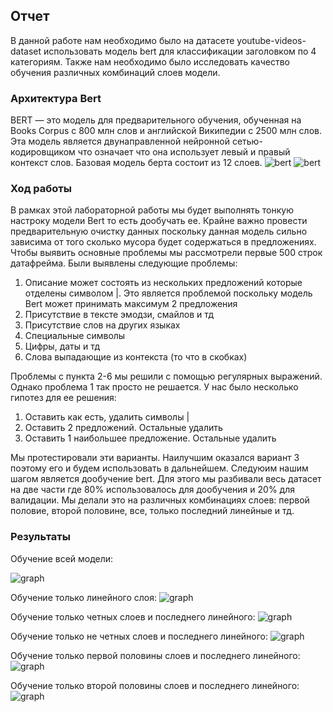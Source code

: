 ## Отчет
В данной работе нам необходимо было на датасете youtube-videos-dataset использовать модель bert для классификации заголовком по 4 категориям. Также нам необходимо было исследовать качество обучения различных комбинаций слоев модели.
### Архитектура Bert
BERT — это модель для предварительного обучения, обученная на Books Corpus с 800 млн слов и английской Википедии с 2500 млн слов. Эта модель является двунаправленной нейронной сетью-кодировщиком что означает что она использует левый и правый контекст слов. Базовая модель берта состоит из 12 слоев.
![bert](https://user-images.githubusercontent.com/58116790/209441945-493c2f8c-e357-4983-9ee0-01af3cd25b1a.png)
![bert](https://user-images.githubusercontent.com/58116790/209441763-ade1dda7-3225-4cef-b947-659ed38cfd92.png)

### Ход работы
В рамках этой лабораторной работы мы будет выполнять тонкую настроку модели Bert то есть дообучать ее. Крайне важно провести предварительную очистку данных поскольку данная модель сильно зависима от того сколько мусора будет содержаться в предложениях. Чтобы выявить основные проблемы мы рассмотрели первые 500 строк датафрейма. Были выявлены следующие проблемы:

1. Описание может состоять из нескольких предложений которые отделены символом |. Это является проблемой поскольку модель Bert может принимать максимум 2 предложения
2. Присутствие в тексте эмодзи, смайлов и тд
3. Присутствие слов на других языках
4. Специальные символы
5. Цифры, даты и тд
6. Слова выпадающие из контекста (то что в скобках) 

Проблемы с пункта 2-6 мы решили с помощью регулярных выражений. Однако проблема 1 так просто не решается. У нас было несколько гипотез для ее решения:
1. Оставить как есть, удалить символы |
2. Оставить 2 предложений. Остальные удалить
3. Оставить 1 наибольшее предложение. Остальные удалить 

Мы протестировали эти варианты. Наилучшим оказался вариант 3 поэтому его и будем использовать в дальнейшем. Следуюим нашим шагом является дообучение bert. Для этого мы разбивали весь датасет на две части где 80% использовалось для дообучения и 20% для валидации. Мы делали это на различных комбинациях слоев: первой половие, второй половине, все, только последний линейные и тд.

### Результаты
Обучение всей модели: 

![graph](https://user-images.githubusercontent.com/58116790/209847702-c48f0e97-8591-49ce-a839-a9bd33111e22.png)

Обучение только линейного слоя:
![graph](https://user-images.githubusercontent.com/58116790/209847774-826dc766-127d-43a6-b45a-39bd8dcaeccc.png)

Обучение только четных слоев и последнего линейного:
![graph](https://user-images.githubusercontent.com/58116790/209847887-f073dc7c-0cc0-43be-b1d5-c2ba6ec1ad12.png)

Обучение только не четных слоев и последнего линейного:
![graph](https://user-images.githubusercontent.com/58116790/209847932-cfe2b465-bb19-4fc5-a316-164f87e002f4.png)

Обучение только первой половины слоев и последнего линейного:
![graph](https://user-images.githubusercontent.com/58116790/209848757-99f245cd-baae-468e-8804-1baff12636f2.png)

Обучение только второй половины слоев и последнего линейного:
![graph](https://user-images.githubusercontent.com/58116790/209848556-a87fd0ef-cd43-4d49-ac57-918fb2d9cc58.png)
